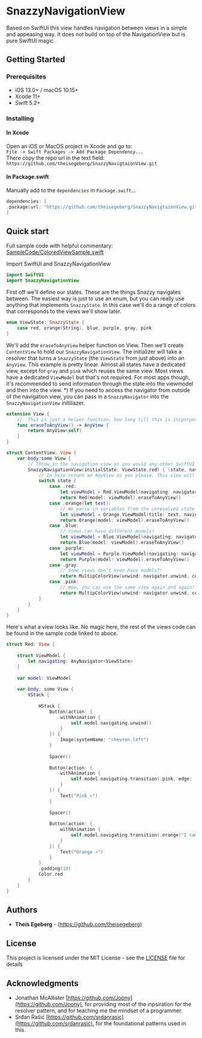 # SnazzyNavigationView

Based on SwiftUI this view handles navigation between views in a simple and appeasing way. It does not build on top of the NavigationView but is pure SwiftUI magic.

## Getting Started

### Prerequisites

- iOS 13.0+ / macOS 10.15+ 
- Xcode 11+
- Swift 5.2+

### Installing

#### In Xcode
Open an iOS or MacOS project in Xcode and go to:  
`File -> Swift Packages -> Add Package Dependency...`  
There copy the repo url in the text field:  
`https://github.com/theisegeberg/SnazzyNavigtaionView.git`

#### In Package.swift
Manually add to the `dependencies` in `Package.swift`...

```swift
dependencies: [
.package(url: "https://github.com/theisegeberg/SnazzyNavigtaionView.git", .upToNextMajor(from: "0.1.0"))
]
```

## Quick start

Full sample code with helpful commentary: [SampleCode/ColoredViewSample.swift](Sources/SnazzyNavigationView/SampleCode/ColoredViewSample.swift)

Import SwiftUI and SnazzyNavigationView
```swift
import SwiftUI
import SnazzyNavigationView
```

First off we'll define our states. These are the things Snazzy navigates between. The easiest way is just to use an enum, but you can really use anything that implements `SnazzyState`. In this case we'll do a range of colors that corresponds to the views we'll show later.
```swift
enum ViewState: SnazzyState {
	case red, orange(String), blue, purple, gray, pink
}
```



We'll add the `eraseToAnyView` helper function on View. Then we'll create `ContentView` to hold our `SnazzyNavigationView`. The initializer will take a resolver that turns a `SnazzyState` (the `ViewState` from just above) into an `AnyView`. This example is pretty linear. Almost all states have a dedicated view, except for `gray` and `pink` which reuses the same view. 
Most views have a dedicated `ViewModel` but that's not required. For most apps though, it's recommended to send information through the state into the viewmodel and then into the view. 
*) If you need to access the navigator from outside of the navigation view, you can pass in a `SnazzyNavigator` into the `SnazzyNavigationView` initiliazer.
```swift
extension View {
	//	This is just a helper function, how long till this is incporporated into SwiftUI I wonder?
	func eraseToAnyView() -> AnyView {
		return AnyView(self)
	}
}

struct ContentView: View {
	var body:some View {
		// Throw in the navigation view as you would any other SwiftUI view. You can also pass in the navigator from the outside. If you don't it will instantiate a SnazzyNavigator for you that gets passed into the state resolving closure.
		SnazzyNavigationView(initialState: ViewState.red) { (state, navigator) -> AnyView in
			// In here return an AnyView as you please. This view will be navigated to.
			switch state {
				case .red:
					let viewModel = Red.ViewModel(navigating: navigator)
					return Red(model: viewModel).eraseToAnyView()
				case .orange(let text):
					// We parse in variables from the unresolved state to the model!
					let viewModel = Orange.ViewModel(title: text, navigating: navigator)
					return Orange(model: viewModel).eraseToAnyView()
				case .blue:
					// Views can have different models!
					let viewModel = Blue.ViewModel(navigating: navigator)
					return Blue(model: viewModel).eraseToAnyView()
				case .purple:
					let viewModel = Purple.ViewModel(navigating: navigator)
					return Purple(model: viewModel).eraseToAnyView()
				case .gray:
					// Some views don't even have models?!
					return MultipColorView(unwind: navigator.unwind, color: Color.gray).eraseToAnyView()
				case .pink:
					// Wow, you can use the same view again and again! The possibilities are endless
					return MultipColorView(unwind: navigator.unwind, color: Color.pink).eraseToAnyView()
			}
		}
	}
}
```

Here's what a view looks like. No magic here, the rest of the views code can be found in the sample code linked to aboce.
```swift
struct Red: View {
	
	struct ViewModel {
		let navigating: AnyNavigator<ViewState>
	}
	
	var model: ViewModel
	
	var body: some View {
		VStack {
			
			HStack {
				Button(action: {
					withAnimation {
						self.model.navigating.unwind()
					}
				}) {
					Image(systemName: "chevron.left")
				}
				
				Spacer()
				
				Button(action: {
					withAnimation {
						self.model.navigating.transition(.pink, edge: .top)
					}
				}) {
					Text("Pink ↑")
				}
				
				Spacer()
				
				Button(action: {
					withAnimation {
						self.model.navigating.transition(.orange("I came from red!"), edge: .trailing)
					}
				}) {
					Text("Orange →")
				}
			}
			.padding(10)
			Color.red
		}
	}
}
```

## Authors

* **Theis Egeberg** - (https://github.com/theisegeberg)

## License

This project is licensed under the MIT License - see the [LICENSE](LICENSE) file for details

## Acknowledgments

* Jonathan McAllister [https://github.com/Joony](https://github.com/Joony), for providing most of the inpsiration for the resolver pattern, and for teaching me the mindset of a programmer.
* Srđan Rašić [https://github.com/srdanrasic](https://github.com/srdanrasic), for the foundational patterns used in this.
